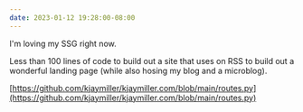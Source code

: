 ```yaml
---
date: 2023-01-12 19:28:00-08:00
---
```


I'm loving my SSG right now.

Less than 100 lines of code to build out a site that uses on RSS to build out a wonderful landing page (while also hosing my blog and a microblog).

[https://github.com/kjaymiller/kjaymiller.com/blob/main/routes.py](https://github.com/kjaymiller/kjaymiller.com/blob/main/routes.py)
